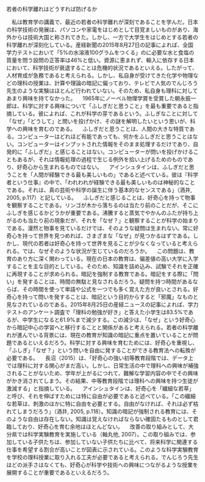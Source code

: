 若者の科学離れはどうすれば防げるか

　私は教育学の講義で、最近の若者の科学離れが深刻であることを学んだ。日本の科学技術の発展は、パソコンや家電をはじめとして目覚ましいものがあり、海外からは技術大国と称されてきた。しかし、一方で大学生をはじめとする若者の科学離れが深刻化している。産経新聞の2015年8月27日の記事によれば、全国学力テストにおいて「5%の水溶液100グラムをつくる」のに必要な水と食塩の質量を問う設問の正答率は46%と低い。資源に恵まれず、輸入に依存する日本において、科学技術が衰退することは危機的状況であるといえる。したがって、人材育成が急務であると考えられる。しかし、私自身が受けてきた化学や物理などの理科の授業は、計算や理論の暗記に偏っており、テレビで人気のでんじろう先生のような実験はほとんど行われていない。そのため、私自身も理科に対してあまり興味を持てなかった。
　1965年にノーベル物理学賞を受賞した朝永振一郎は、科学に対する興味について「ふしぎだと思うこと」を最も重要であると指摘している。彼によれば、これが科学の芽であるという。ふしぎなことに対して「なぜ」「どうして」と問いを投げかけ、その謎を解明したいという思いが、科学への興味を育むのである。
　ふしぎだと思うことは、人間の大きな特質である。コンピューターはどれほど有能であっても、何かをふしぎだと思うことはない。コンピューターはインプットされた情報をそのまま処理するだけであり、自発的に「ふしぎだ」と感じることはない。コンピューターが問いを投げかけることもあるが、それは情報処理の過程で生じる例外を拾い上げるためのものであり、好奇心から生まれるものではない。
　アインシュタインは、ふしぎだと思うことを「人間が経験できる最も美しいもの」であると述べている。彼は『科学者という仕事』の中で、「われわれが経験できる最も美しいものは神秘的なことである。それは、真の芸術や科学の誕生に伴う基本的なセンスである」（酒井, 2005, p.117）と記している。
　ふしぎだと感じることは、好奇心を持って物事を観察することである。リンゴが木から落ちるのは当たり前のことだが、そこにふしぎを感じるかどうかが重要である。沸騰すると蒸気でやかんのふたが持ち上がるのも当たり前の現象だが、それを「なぜ？」と観察することが科学の始まりである。漫然と物事を見ているだけでは、そのような疑問は生まれない。常に好奇心を持って世界を見つめれば、さまざまな「なぜ」が見つかるはずである。しかし、現代の若者は好奇心を持って世界を見ることが少なくなっていると考えられる。では、なぜそのような状況が生じているのだろうか。
　この問題は、教育のあり方に深く関わっている。現在の日本の教育は、偏差値の高い大学に入学することを主な目的としている。そのため、知識を詰め込み、試験でそれを正確に再現することが求められる。暗記を強制する教育である。暗記をする際に「問い」を発することは、時間の無駄と見なされるだろう。疑問を持つ時間があるならば、その時間を使って単語や公式を一つでも多く覚えた方が良いとされる。好奇心を持って問いを発することは、暗記という目的からすると「邪魔」なものと見なされているのである。2015年8月25日の産経ニュースの記事によれば、学力テストのアンケート調査で「理科の勉強が好き」と答えた小学生は83.5%であるが、中学生になると61.9%まで減少する。この減少は、「なぜ」という好奇心から暗記中心の学習へと移行することと関係があると考えられる。若者の科学離れが進んでいる背景には、現在の教育が知識の暗記に重点を置いていることが問題であるといえるだろう。科学に対する興味を育むためには、好奇心を重視し、「ふしぎ」「なぜ？」という問いを自由に発することができる教育法への転換が必要である。
　長沼（2015）は、「好奇心の強い初等教育段階では、データ上では理科に対する関心がまだ高い。しかし、日常生活の中で理科への興味が補強されることがないため、学年が上がるにつれて、難解な学習内容の中でその興味がかき消されてしまう。その結果、中等教育段階では理科への興味を持つ生徒が激減する」と指摘している。
　アインシュタインは、好奇心を「繊細な若草」と呼び、それを伸ばすためには特に自由が必要であると述べている。「この繊細な若草は、刺激のほかに特に自由を必要とする。自由がなければ、それは必ず枯れてしまうだろう」（酒井, 2005, p.118）。知識の暗記が強制される教育には、そのような自由は存在しない。知識は覚えなければならない確固たるものとして君臨しており、好奇心を育む余地はほとんどない。
　改善の取り組みとして、大分県では科学実験教育を実施している（軸丸他, 2007）。この取り組みでは、参加している子供たちは、参加していない子供たちに比べて、将来科学に関連する仕事を希望する割合が高いことが図表に示されている。このような科学実験教育を学校の理科授業に取り入れる工夫が必要であると考えられる。でんじろう先生ほどの派手さはなくても、好奇心が科学や技術への興味につながるような授業を展開することが重要であるといえるだろう。

